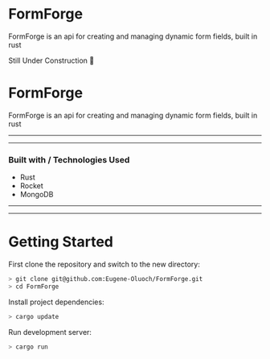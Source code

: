 # FormForge

FormForge is an api for creating and managing dynamic form fields, built in rust

Still Under Construction 🚧


# FormForge
FormForge is an api for creating and managing dynamic form fields, built in rust

---
___
### Built with / Technologies Used

- Rust
- Rocket
- MongoDB

---
___


# Getting Started

First clone the repository and switch to the new directory:

```sh
> git clone git@github.com:Eugene-Oluoch/FormForge.git
> cd FormForge
```

Install project dependencies:

```sh
> cargo update
```

Run development server:

```sh
> cargo run
```

